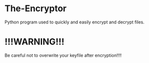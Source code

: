 # __The-Encryptor__
  Python program used to quickly and easily encrypt and decrypt files.

# __!!!WARNING!!!__
  Be careful not to overwrite your keyfile after encryption!!!!
    
